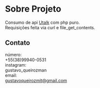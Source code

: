 # Sobre Projeto
Consumo de api <a target="_blank" href="https://utalk.umbler.com/">Utalk</a> com php puro. <br>
Requisições feita via curl e file_get_contents.

## Contato
número:<br>
    +55(38)99940-0531<br>
instagram:<br>
    gustavo_queirozman<br>
email:<br>
    gustavoqueirozmit@gmail.com
